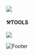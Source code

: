 
<img src="https://capsule-render.vercel.app/api?type=wave&color=auto&height=200&section=header&text=Design%20UI%20UX%20GUI&fontSize=40" />


#### ⚒TOOLS
<img src="https://img.shields.io/badge/adobe AI-69788C?style=flat-square&logo=tool&logoColor=FFFFFF"/>


![Footer](https://capsule-render.vercel.app/api?type=waving&color=auto&height=200&section=footer)
